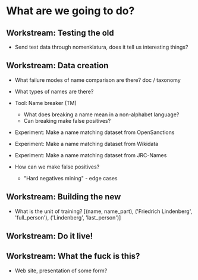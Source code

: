 # What are we going to do?

## Workstream: Testing the old 

* Send test data through nomenklatura, does it tell us interesting things?

## Workstream: Data creation 

* What failure modes of name comparison are there? doc / taxonomy
* What types of names are there?

* Tool: Name breaker (TM)
    * What does breaking a name mean in a non-alphabet language?
    * Can breaking make false positives?
* Experiment: Make a name matching dataset from OpenSanctions
* Experiment: Make a name matching dataset from Wikidata
* Experiment: Make a name matching dataset from JRC-Names
* How can we make false positives?
    * "Hard negatives mining" - edge cases


## Workstream: Building the new

* What is the unit of training?
    [(name, name_part), ('Friedrich Lindenberg', 'full_person'), ('Lindenberg', 'last_person')]

## Workstream: Do it live!


## Workstream: What the fuck is this?

* Web site, presentation of some form?
